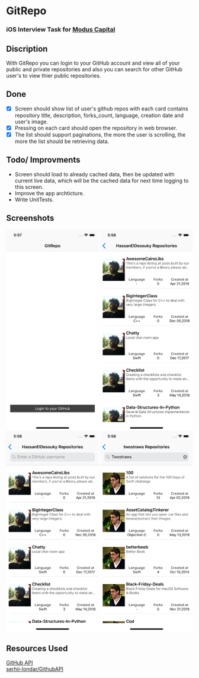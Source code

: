 # GitRepo

### iOS Interview Task for [Modus Capital](https://modus.vc)

## Discription
With GitRepo you can login to your GitHub account and view all of your public and private repositories and also you can search for other GitHub user's to view thier public repositories.

## Done
- [x] Screen should show list of user's github repos with each card contains repository title, description, forks_count, language, creation date and user's image.
- [x] Pressing on each card should open the repository in web browser.
- [x] The list should support paginations, the more the user is scrolling, the more the list
should be retrieving data.

## Todo/ Improvments
* Screen should load to already cached data, then be updated with current live data,
which will be the cached data for next time logging to this screen.
* Improve the app archticture.
* Write UnitTests.

## Screenshots
<img src="https://github.com/HassanElDesouky/GitRepo/blob/master/Simulator%20Screen%20Shot%20-%20iPhone%20Xs%20-%202019-07-27%20at%2005.57.50.png" width="250" align="left">
<img src="https://github.com/HassanElDesouky/GitRepo/blob/master/Simulator%20Screen%20Shot%20-%20iPhone%20Xs%20-%202019-07-27%20at%2005.58.05.png" width="250" align="right">
<img src="https://github.com/HassanElDesouky/GitRepo/blob/master/Simulator%20Screen%20Shot%20-%20iPhone%20Xs%20-%202019-07-27%20at%2005.58.10.png" width="250">
<img src="https://github.com/HassanElDesouky/GitRepo/blob/master/Simulator%20Screen%20Shot%20-%20iPhone%20Xs%20-%202019-07-27%20at%2005.58.32.png" width="250">

## Resources Used
[GitHub API](https://developer.github.com/v3/)
<br/>
[serhii-londar/GithubAPI](https://github.com/serhii-londar/GithubAPI)
